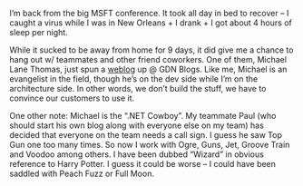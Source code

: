 I’m back from the big MSFT conference. It took all day in bed to recover
– I caught a virus while I was in New Orleans + I drank + I got about 4
hours of sleep per night.

While it sucked to be away from home for 9 days, it did give me a chance
to hang out w/ teammates and other friend coworkers. One of them,
Michael Lane Thomas, just spun a
[weblog](http://blogs.gotdotnet.com/mlthomas/) up @ GDN Blogs. Like me,
Michael is an evangelist in the field, though he’s on the dev side while
I’m on the architecture side. In other words, we don’t build the stuff,
we have to convince our customers to use it.

One other note: Michael is the “.NET Cowboy”. My teammate Paul (who
should start his own blog along with everyone else on my team) has
decided that everyone on the team needs a call sign. I guess he saw Top
Gun one too many times. So now I work with Ogre, Guns, Jet, Groove Train
and Voodoo among others. I have been dubbed “Wizard” in obvious
reference to Harry Potter. I guess it could be worse – I could have been
saddled with Peach Fuzz or Full Moon.

